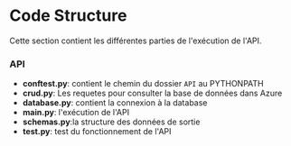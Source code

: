 # Code Structure

Cette section contient les différentes parties de l'exécution de l'API.

### API
- **conftest.py**: contient le chemin du dossier `API` au PYTHONPATH
- **crud.py**: Les requetes pour consulter la base de données dans Azure 
- **database.py**: contient la connexion à la database
- **main.py**: l'exécution de l'API
- **schemas.py**:la structure des données de sortie 
- **test.py**: test du fonctionnement de l'API